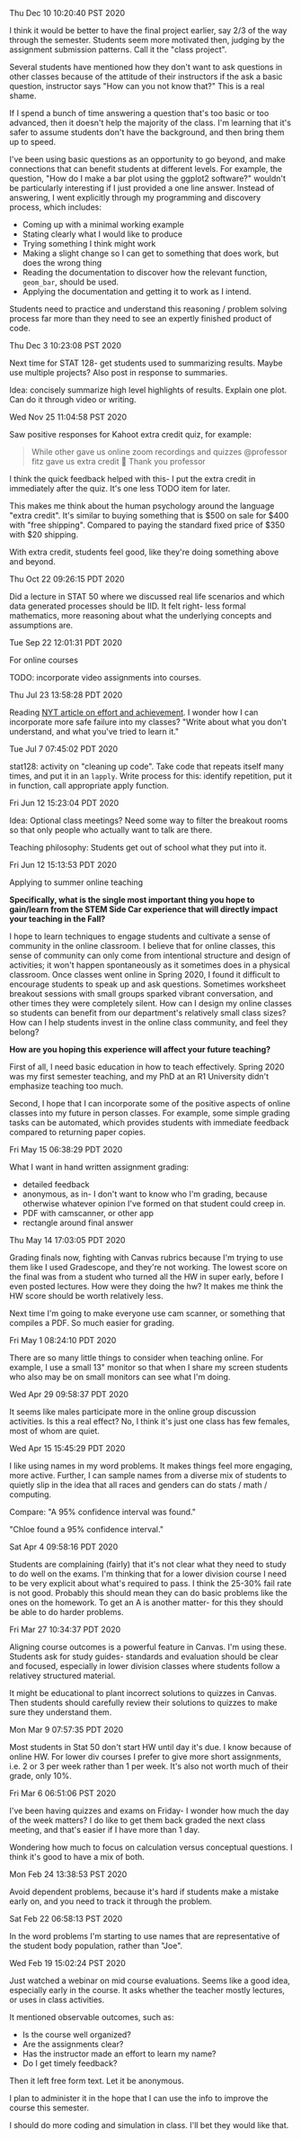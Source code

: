 Thu Dec 10 10:20:40 PST 2020

I think it would be better to have the final project earlier, say 2/3 of the way through the semester.
Students seem more motivated then, judging by the assignment submission patterns.
Call it the "class project".

Several students have mentioned how they don't want to ask questions in other classes because of the attitude of their instructors if the ask a basic question, instructor says "How can you not know that?"
This is a real shame.

If I spend a bunch of time answering a question that's too basic or too advanced, then it doesn't help the majority of the class.
I'm learning that it's safer to assume students don't have the background, and then bring them up to speed.

I've been using basic questions as an opportunity to go beyond, and make connections that can benefit students at different levels.
For example, the question, "How do I make a bar plot using the ggplot2 software?" wouldn't be particularly interesting if I just provided a one line answer.
Instead of answering, I went explicitly through my programming and discovery process, which includes:

- Coming up with a minimal working example
- Stating clearly what I would like to produce
- Trying something I think might work
- Making a slight change so I can get to something that does work, but does the wrong thing
- Reading the documentation to discover how the relevant function, `geom_bar`, should be used.
- Applying the documentation and getting it to work as I intend.

Students need to practice and understand this reasoning / problem solving process far more than they need to see an expertly finished product of code.



Thu Dec  3 10:23:08 PST 2020

Next time for STAT 128- get students used to summarizing results.
Maybe use multiple projects?
Also post in response to summaries.

Idea: concisely summarize high level highlights of results.
Explain one plot.
Can do it through video or writing.


Wed Nov 25 11:04:58 PST 2020

Saw positive responses for Kahoot extra credit quiz, for example:

> While other gave us online zoom recordings and quizzes @professor fitz gave us extra credit :pray:
> Thank you professor

I think the quick feedback helped with this- I put the extra credit in immediately after the quiz.
It's one less TODO item for later.

This makes me think about the human psychology around the language "extra credit".
It's similar to buying something that is $500 on sale for $400 with "free shipping".
Compared to paying the standard fixed price of $350 with $20 shipping.

With extra credit, students feel good, like they're doing something above and beyond.


Thu Oct 22 09:26:15 PDT 2020

Did a lecture in STAT 50 where we discussed real life scenarios and which data generated processes should be IID.
It felt right- less formal mathematics, more reasoning about what the underlying concepts and assumptions are.


Tue Sep 22 12:01:31 PDT 2020

For online courses

TODO: incorporate video assignments into courses.

Thu Jul 23 13:58:28 PDT 2020

Reading [NYT article on effort and achievement](https://nymag.com/news/features/27840/).
I wonder how I can incorporate more safe failure into my classes?
"Write about what you don't understand, and what you've tried to learn it."


Tue Jul  7 07:45:02 PDT 2020

stat128: activity on "cleaning up code".
    Take code that repeats itself many times, and put it in an `lapply`.
    Write process for this: identify repetition, put it in function, call appropriate apply function.


Fri Jun 12 15:23:04 PDT 2020

Idea: Optional class meetings?
Need some way to filter the breakout rooms so that only people who actually want to talk are there.

Teaching philosophy: Students get out of school what they put into it.


Fri Jun 12 15:13:53 PDT 2020

Applying to summer online teaching


__Specifically, what is the single most important thing you hope to gain/learn from the STEM Side Car experience that will directly impact your teaching in the Fall?__

I hope to learn techniques to engage students and cultivate a sense of community in the online classroom. 
I believe that for online classes, this sense of community can only come from intentional structure and design of activities; it won't happen spontaneously as it sometimes does in a physical classroom.
Once classes went online in Spring 2020, I found it difficult to encourage students to speak up and ask questions.
Sometimes worksheet breakout sessions with small groups sparked vibrant conversation, and other times they were completely silent.
How can I design my online classes so students can benefit from our department's relatively small class sizes?
How can I help students invest in the online class community, and feel they belong?


__How are you hoping this experience will affect your future teaching?__

First of all, I need basic education in how to teach effectively.
Spring 2020 was my first semester teaching, and my PhD at an R1 University didn't emphasize teaching too much.

Second, I hope that I can incorporate some of the positive aspects of online classes into my future in person classes.
For example, some simple grading tasks can be automated, which provides students with immediate feedback compared to returning paper copies.



Fri May 15 06:38:29 PDT 2020

What I want in hand written assignment grading:

- detailed feedback
- anonymous, as in- I don't want to know who I'm grading, because otherwise whatever opinion I've formed on that student could creep in.
- PDF with camscanner, or other app
- rectangle around final answer


Thu May 14 17:03:05 PDT 2020

Grading finals now, fighting with Canvas rubrics because I'm trying to use them like I used Gradescope, and they're not working.
The lowest score on the final was from a student who turned all the HW in super early, before I even posted lectures.
How were they doing the hw?
It makes me think the HW score should be worth relatively less.

Next time I'm going to make everyone use cam scanner, or something that compiles a PDF.
So much easier for grading.


Fri May  1 08:24:10 PDT 2020

There are so many little things to consider when teaching online.
For example, I use a small 13" monitor so that when I share my screen students who also may be on small monitors can see what I'm doing.


Wed Apr 29 09:58:37 PDT 2020

It seems like males participate more in the online group discussion activities.
Is this a real effect?
No, I think it's just one class has few females, most of whom are quiet.


Wed Apr 15 15:45:29 PDT 2020

I like using names in my word problems.
It makes things feel more engaging, more active.
Further, I can sample names from a diverse mix of students to quietly slip in the idea that all races and genders can do stats / math / computing.

Compare:
"A 95% confidence interval was found."

"Chloe found a 95% confidence interval."



Sat Apr  4 09:58:16 PDT 2020

Students are complaining (fairly) that it's not clear what they need to study to do well on the exams.
I'm thinking that for a lower division course I need to be very explicit about what's required to pass.
I think the 25-30% fail rate is not good.
Probably this should mean they can do basic problems like the ones on the homework.
To get an A is another matter- for this they should be able to do harder problems.


Fri Mar 27 10:34:37 PDT 2020

Aligning course outcomes is a powerful feature in Canvas.
I'm using these.
Students ask for study guides- standards and evaluation should be clear and focused, especially in lower division classes where students follow a relativey structured material.

It might be educational to plant incorrect solutions to quizzes in Canvas.
Then students should carefully review their solutions to quizzes to make sure they understand them.


Mon Mar  9 07:57:35 PDT 2020

Most students in Stat 50 don't start HW until day it's due.
I know because of online HW.
For lower div courses I prefer to give more short assignments, i.e. 2 or 3 per week rather than 1 per week.
It's also not worth much of their grade, only 10%.


Fri Mar  6 06:51:06 PST 2020

I've been having quizzes and exams on Friday- I wonder how much the day of the week matters?
I do like to get them back graded the next class meeting, and that's easier if I have more than 1 day.

Wondering how much to focus on calculation versus conceptual questions.
I think it's good to have a mix of both.


Mon Feb 24 13:38:53 PST 2020

Avoid dependent problems, because it's hard if students make a mistake early on, and you need to track it through the problem.


Sat Feb 22 06:58:13 PST 2020

In the word problems I'm starting to use names that are representative of the student body population, rather than "Joe".


Wed Feb 19 15:02:24 PST 2020

Just watched a webinar on mid course evaluations.
Seems like a good idea, especially early in the course.
It asks whether the teacher mostly lectures, or uses in class activities.

It mentioned observable outcomes, such as:

- Is the course well organized?
- Are the assignments clear?
- Has the instructor made an effort to learn my name?
- Do I get timely feedback?

Then it left free form text.
Let it be anonymous.

I plan to administer it in the hope that I can use the info to improve the course this semester.

I should do more coding and simulation in class.
I'll bet they would like that.

